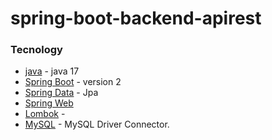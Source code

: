 # spring-boot-backend-apirest

### Tecnology

* [java]() - java 17
* [Spring Boot]() - version 2
* [Spring Data]() - Jpa 
* [Spring Web]() 
* [Lombok]() -
* [MySQL]() - MySQL Driver Connector.
